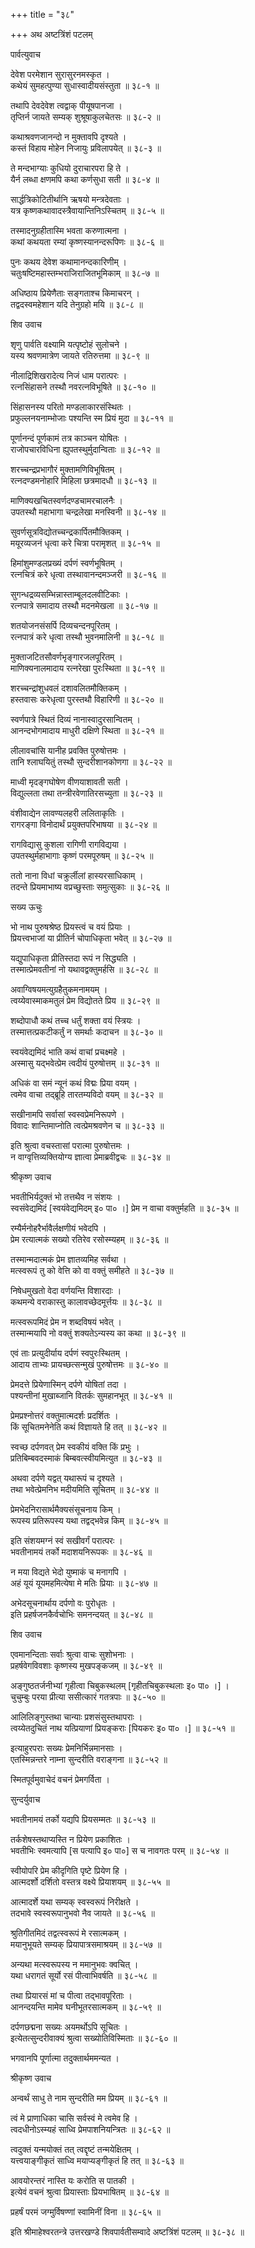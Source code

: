 +++
title = "३८"

+++
अथ अष्टत्रिंशं पटलम्   
    
    
पार्वत्युवाच   
    
    
देवेश परमेशान सुरासुरनमस्कृत ।  
कथेयं सुमहत्पुण्या सुधास्वादीयसंस्तुता ॥ ३८-१ ॥  
    
तथापि देवदेवेश त्वद्वाक् पीयूषपानजा ।  
तृप्तिर्न जायते सम्यक् शुश्रूषाकुलचेतसः ॥ ३८-२ ॥  
    
कथाश्रवणजानन्दो न मुक्तावपि दृश्यते ।  
कस्तं विहाय मोहेन निजायुः प्रविलापयेत् ॥ ३८-३ ॥  
    
ते मन्दभाग्याः कुधियो दुराचारपरा हि ते ।  
यैर्न लब्धा क्षणमपि कथा कर्णसुधा सती ॥ ३८-४ ॥  
    
सार्द्धत्रिकोटितीर्थानि ऋषयो मन्त्रदेवताः ।  
यत्र कृष्णकथावादस्त्रैवायान्तिनिऽस्चितम् ॥ ३८-५ ॥  
    
तस्मादनुग्रहीतास्मि भवता करुणात्मना ।  
कथां कथयता रम्यां कृष्णस्यानन्दरूपिणः ॥ ३८-६ ॥  
    
पुनः कथय देवेश कथामानन्दकारिणीम् ।  
चतुःषष्टिमहास्तम्भराजिराजितभूमिकाम् ॥ ३८-७ ॥  
    
अधिष्ठाय प्रियेणैताः सङ्गताश्च किमाचरन् ।  
तद्वदस्वमहेशान यदि तेनुग्रहो मयि ॥ ३८-८ ॥  
    
    
शिव उवाच   
    
    
शृणु पार्वति वक्ष्यामि यत्पृष्टोहं सुलोचने ।  
यस्य श्रवणमात्रेण जायते रतिरुत्तमा ॥ ३८-९ ॥  
    
नीलाद्रिशिखरादेत्य निजं धाम परात्परः ।  
रत्नसिंहासने तस्थौ नवरत्नविभूषिते ॥ ३८-१० ॥  
    
सिंहासनस्य परितो मण्डलाकारसंस्थितः ।  
प्रफुल्लनयनाम्भोजाः पश्यन्ति स्म प्रियं मुदा ॥ ३८-११ ॥  
    
पूर्णानन्दं पूर्णकामं तत्र काञ्चन योषितः ।  
राजोपचारविधिना ह्युपतस्थुर्मुदान्विताः ॥ ३८-१२ ॥  
    
शरच्चन्द्रप्रभागौरं मुक्तामणिविभूषितम् ।  
रत्नदण्डमनोहारि मिहिला छत्रमादधौ ॥ ३८-१३ ॥  
    
माणिक्यखचितस्वर्णदण्डचामरचालनैः ।  
उपतस्थौ महाभागा चन्द्रलेखा मनस्विनी ॥ ३८-१४ ॥  
    
सुवर्णसूत्रविद्योतच्चन्द्रकार्पितमौक्तिकम् ।  
मयूरव्यजनं धृत्वा करे चित्रा परामृशत् ॥ ३८-१५ ॥  
    
हिमांशुमण्डलप्रख्यं दर्पणं स्वर्णभूषितम् ।  
रत्नचित्रं करे धृत्वा तस्थावानन्दमञ्जरी ॥ ३८-१६ ॥  
    
सुगन्धद्रव्यसम्भिन्नास्ताम्बूलदलवीटिकाः ।  
रत्नपात्रे समादाय तस्थौ मदनमेखला ॥ ३८-१७ ॥  
    
शतयोजनसंसर्पि दिव्यचन्दनपूरितम् ।  
रत्नपात्रं करे धृत्वा तस्थौ भुवनमालिनी ॥ ३८-१८ ॥  
    
मुक्ताजटितसौवर्णभृङ्गारजलपूरितम् ।  
माणिक्यनालमादाय रत्नरेखा पुरःस्थिता ॥ ३८-१९ ॥  
    
शरच्चन्द्रांशुधवलं दशावलितमौक्तिकम् ।  
हस्तवासः करेधृत्वा पुरस्तथौ विहारिणी ॥ ३८-२० ॥  
    
स्वर्णपात्रे स्थितं दिव्यं नानास्वादुरसान्वितम् ।  
आनन्दभोगमादाय माधुरी दक्षिणे स्थिता ॥ ३८-२१ ॥  
    
लीलावचांसि यानीह प्रवक्ति पुरुषोत्तमः ।  
तानि श्लाघयितुं तस्थौ सुन्दरीशानकोणगा ॥ ३८-२२ ॥  
    
माध्वी मृदङ्गघोषेण वीणयाशावती सती ।  
विद्युल्लता तथा तन्त्रीरवेणातिरसच्युता ॥ ३८-२३ ॥  
    
वंशीवाद्येन लावण्यलहरी ललिताकृतिः ।  
रागरङ्गा विनोदार्थं प्रयुक्तपरिभाषया ॥ ३८-२४ ॥  
    
रागविद्यासु कुशला रागिणी रागविद्यया ।  
उपतस्थुर्महाभागाः कृष्णं परमपूरुषम् ॥ ३८-२५ ॥  
    
ततो नाना विधां चक्रुर्लीलां हास्यरसाधिकाम् ।  
तदन्ते प्रियमाभाष्य वप्रच्छुस्ताः समुत्सुकाः ॥ ३८-२६ ॥  
    
    
सख्य ऊचुः   
    
    
भो नाथ पुरुषश्रेष्ठ प्रियस्त्वं च वयं प्रियाः ।  
प्रियत्त्वभाजां या प्रीतिर्न चोपाधिकृता भवेत् ॥ ३८-२७ ॥  
    
यद्युपाधिकृता प्रीतिस्तदा रूपं न सिद्ध्यति ।  
तस्मात्प्रेमवतीनां नो यथावद्वक्तुमर्हसि ॥ ३८-२८ ॥  
    
अवाग्विषयमत्युग्रहैतुकमनामयम् ।  
त्वय्येवास्माकमतुलं प्रेम विद्योतते प्रिय ॥ ३८-२९ ॥  
    
शब्दोपाधौ कथं तच्च धर्तुं शक्ता वयं स्त्रियः ।  
तस्मात्तत्प्रकटीकर्तुं न समर्थाः कदाचन ॥ ३८-३० ॥  
    
स्वयंवेद्यमिदं भाति कथं वाचां प्रचक्ष्महे ।  
अस्मासु यद्भवेत्प्रेम त्वदीयं पुरुषोत्तम् ॥ ३८-३१ ॥  
    
अधिकं वा समं न्यूनं कथं विद्मः प्रिया वयम् ।  
त्वमेव वाचा तद्ब्रूहि तारतम्यविदो वयम् ॥ ३८-३२ ॥  
    
सखीनामपि सर्वासां स्वस्वप्रेमनिरूपणे ।  
विवादः शान्तिमाप्नोति त्वत्प्रेमश्रवणेन च ॥ ३८-३३ ॥  
    
इति श्रुत्वा वचस्तासां परात्मा पुरुषोत्तमः ।  
न वाग्वृत्तिव्यक्तियोग्य ज्ञात्वा प्रेमाब्रवीद्वचः ॥ ३८-३४ ॥  
    
    
श्रीकृष्ण उवाच   
    
    
भवतीभिर्यदुक्तं भो तत्तथैव न संशयः ।  
स्वसंवेद्यमिदं [स्वयंवेद्यमिदम् इ० पा० ।] प्रेम न वाचा वक्तुर्महति ॥ ३८-३५ ॥  
    
रम्यैर्मनोहरैर्भावैर्लक्षणीयं भवेदपि ।  
प्रेम रत्यात्मकं सख्यो रतिरेव रसोस्म्यहम् ॥ ३८-३६ ॥  
    
तस्मान्मदात्मकं प्रेम ज्ञातव्यमिह सर्वथा ।  
मत्स्वरूपं तु को वेत्ति को वा वक्तुं समीहते ॥ ३८-३७ ॥  
    
निषेधमुखतो वेदा वर्णयन्ति विशारदाः ।  
कथमन्ये वराकास्तु कालावच्छेदमूर्त्तयः ॥ ३८-३८ ॥  
    
मत्स्वरूपमिदं प्रेम न शब्दविषयं भवेत् ।  
तस्मान्मयापि नो वक्तुं शक्यतेऽन्यस्य का कथा ॥ ३८-३९ ॥  
    
एवं ताः प्रत्युदीर्याय दर्पणं स्वपुरःस्थितम् ।  
आदाय ताभ्यः प्रायच्छत्सन्मुखं पुरुषोत्तमः ॥ ३८-४० ॥  
    
प्रेमदत्ते प्रियेणास्मिन् दर्पणे योषितां तदा ।  
पश्यन्तीनां मुखाब्जानि वितर्कः सुमहानभूत् ॥ ३८-४१ ॥  
    
प्रेमप्रश्नोत्तरं वक्तुमात्मदर्शः प्रदर्शितः ।  
किं सूचितमनेनेति कथं विज्ञायते हि तत् ॥ ३८-४२ ॥  
    
स्वच्छ दर्पणवत् प्रेम स्वकीयं वक्ति किं प्रभुः ।  
प्रतिबिम्बवदस्माकं बिम्बवत्स्वीयमित्युत ॥ ३८-४३ ॥  
    
अथवा दर्पणे यद्वत् यथारूपं च दृश्यते ।  
तथा भवेत्प्रेमनिभ मदीयमिति सूचितम् ॥ ३८-४४ ॥  
    
प्रेमभेदनिरासार्थमैक्यसंसूचनाय किम् ।  
रूपस्य प्रतिरूपस्य यथा तद्वद्भवेन्न किम् ॥ ३८-४५ ॥  
    
इति संशयमग्नं स्वं सखीवर्गं परात्परः ।  
भवतीनामयं तर्को मदाशयनिरूपकः ॥ ३८-४६ ॥  
    
न मया विद्यते भेदो युष्माकं च मनागपि ।  
अहं यूयं यूयमहमित्येषा मे मतिः प्रियाः ॥ ३८-४७ ॥  
    
अभेदसूचनार्थाय दर्पणो वः पुरोधृतः ।  
इति प्रहर्षजनकैर्वचोभिः समनन्दयत् ॥ ३८-४८ ॥  
    
    
शिव उवाच   
    
    
एवमानन्दिताः सर्वाः श्रुत्वा वाचः सुशोभनाः ।  
प्रहर्षवेगविवशाः कृष्णस्य मुखपङ्कजम् ॥ ३८-४९ ॥  
    
अङ्गुष्ठतर्जनीभ्यां गृहीत्वा चिबुकस्थलम् [गृहीतचिबुकस्थलाः इ० पा० ।] ।  
चुचुम्बुः परया प्रीत्या ससीत्कारं गतत्रपाः ॥ ३८-५० ॥  
    
आलिलिङ्गुस्तथा चान्याः प्रशसंसुस्तथापराः ।  
त्वय्येतदुचितं नाथ यत्प्रियाणां प्रियङ्कराः [पियकरः इ० पा० ।] ॥ ३८-५१ ॥  
    
इत्याहुरपराः सख्यः प्रेमनिर्भिन्नमानसाः ।  
एतस्मिन्नन्तरे नाम्ना सुन्दरीति वराङ्गना ॥ ३८-५२ ॥  
    
स्मितपूर्वमुवाचेदं वचनं प्रेमगर्विता ।  
    
    
सुन्दर्युवाच   
    
    
भवतीनामयं तर्को यद्यपि प्रियसम्मतः ॥ ३८-५३ ॥  
    
तर्कशेषस्तथाप्यस्ति न प्रियेण प्रकाशितः ।  
भवतीभिः स्वमत्यापि [स पत्यापि इ० पा०] स च नावगतः परम् ॥ ३८-५४ ॥  
    
स्वीयोपरि प्रेम कीदृगिति पृष्टे प्रियेण हि ।  
आत्मदर्शो दर्शितो वस्तत्र वक्ष्ये प्रियाशयम् ॥ ३८-५५ ॥  
    
आत्मादर्शे यथा सम्यक् स्वस्वरूपं निरीक्षते ।  
तदभावे स्वस्वरूपानुभवो नैव जायते ॥ ३८-५६ ॥  
    
श्रुतिगीतमिदं तद्वत्स्वरूपं मे रसात्मकम् ।  
मयानुभूयते सम्यक् प्रियापात्रसमाश्रयम् ॥ ३८-५७ ॥  
    
अन्यथा मत्स्वरूपस्य न ममानुभवः क्वचित् ।  
यथा धरागतं सूर्यो रसं पीत्वाभिवर्षति ॥ ३८-५८ ॥  
    
तथा प्रियारसं मां च पीत्वा तद्भावपूरिताः ।  
आनन्दयन्ति मामेव घनीभूतरसात्मकम् ॥ ३८-५९ ॥  
    
दर्पणछद्मना सख्यः अयमर्थोऽपि सूचितः ।  
इत्येतत्सुन्दरीवाक्यं श्रुत्वा सख्योतिविस्मिताः ॥ ३८-६० ॥  
    
भगवानपि पूर्णात्मा तदुक्तार्थममन्यत ।  
    
    
श्रीकृष्ण उवाच   
    
    
अन्वर्थं साधु ते नाम सुन्दरीति मम प्रियम् ॥ ३८-६१ ॥  
    
त्वं मे प्राणाधिका चासि सर्वस्वं मे त्वमेव हि ।  
त्वदधीनोऽस्म्यहं साध्वि प्रेमपाशनियन्त्रितः ॥ ३८-६२ ॥  
    
त्वदुक्तं यन्मयोक्तं तत् त्वद्दृष्टं तन्मयेक्षितम् ।  
यत्त्वयाङ्गीकृतं साध्वि मयाप्यङ्गीकृतं हि तत् ॥ ३८-६३ ॥  
    
आवयोरन्तरं नास्ति यः करोति स पातकी ।  
इत्येवं वचनं श्रुत्वा प्रियास्ताः प्रियभाषितम् ॥ ३८-६४ ॥  
    
प्रहर्षं परमं जग्मुर्विषण्णां स्वामिनीं विना ॥ ३८-६५ ॥  
    
    
इति श्रीमाहेश्वरतन्त्रे उत्तरखण्डे शिवपार्वतीसम्वादे अष्टत्रिंशं पटलम् ॥ ३८-३८ ॥  
    
    
    
    